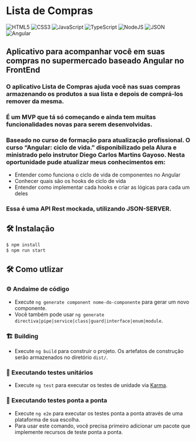 # Lista de Compras

![HTML5](https://img.shields.io/badge/HTML5-E34F26?style=for-the-badge&logo=html5&logoColor=white) ![CSS3](https://img.shields.io/badge/CSS3-1572B6?style=for-the-badge&logo=css3&logoColor=white) ![JavaScript](https://img.shields.io/badge/JavaScript-F7DF1E?style=for-the-badge&logo=JavaScript&logoColor=white) ![TypeScript](https://img.shields.io/badge/TypeScript-007ACC?style=for-the-badge&logo=typescript&logoColor=white) ![NodeJS](https://img.shields.io/badge/Node.js-43853D?style=for-the-badge&logo=node.js&logoColor=white) ![JSON](https://img.shields.io/badge/JSON-black?style=for-the-badge&logo=JSON%20web%20tokens) ![Angular](https://img.shields.io/badge/Angular-DD0031?style=for-the-badge&logo=angular&logoColor=white)

## Aplicativo para acompanhar você em suas compras no supermercado baseado Angular no FrontEnd

### O aplicativo Lista de Compras ajuda você nas suas compras armazenando os produtos a sua lista e depois de comprá-los remover da mesma. 

### É um MVP que tá só começando e ainda tem muitas funcionalidades novas para serem desenvolvidas.

### Baseado no curso de formação para atualização profissional. O curso “Angular: ciclo de vida.” disponibilizado pela Alura e ministrado pelo instrutor Diego Carlos Martins Gayoso. Nesta oportunidade pude atualizar meus conhecimentos em:

* Entender como funciona o ciclo de vida de componentes no Angular
* Conhecer quais são os hooks de ciclo de vida
* Entender como implementar cada hooks e criar as lógicas para cada um deles

### Essa é uma API Rest mockada, utilizando JSON-SERVER.

## 🛠️ Instalação

```bash
$ npm install
$ npm run start
```

## 🛠️ Como utlizar

### ⚙️ Andaime de código

* Execute `ng generate component nome-do-componente` para gerar um novo componente.
* Você também pode usar `ng generate directiva|pipe|service|class|guard|interface|enum|module`.

### 🏗️ Building

* Execute `ng build` para construir o projeto. Os artefatos de construção serão armazenados no diretório `dist/`.

### 🧪 Executando testes unitários

* Execute `ng test` para executar os testes de unidade via [Karma](https://karma-runner.github.io).

### 🧪 Executando testes ponta a ponta

* Execute `ng e2e` para executar os testes ponta a ponta através de uma plataforma de sua escolha. 
* Para usar este comando, você precisa primeiro adicionar um pacote que implemente recursos de teste ponta a ponta.
